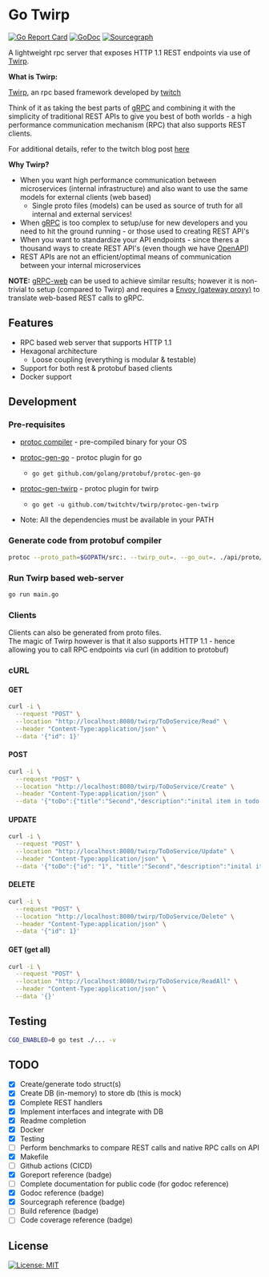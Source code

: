 # Go Twirp

[![Go Report Card](https://goreportcard.com/badge/github.com/zees-dev/go-twirp)](https://goreportcard.com/report/github.com/zees-dev/go-twirp)
[![GoDoc](https://img.shields.io/badge/godoc-reference-blue.svg)](https://pkg.go.dev/github.com/zees-dev/go-twirp)
[![Sourcegraph](https://sourcegraph.com/github.com/zees-dev/go-twirp/-/badge.svg)](https://sourcegraph.com/github.com/zees-dev/go-twirp?badge)

A lightweight rpc server that exposes HTTP 1.1 REST endpoints via use of [Twirp](https://twitchtv.github.io/twirp/).

**What is Twirp:**

[Twirp](https://twitchtv.github.io/twirp/), an rpc based framework developed by [twitch](https://www.twitch.tv/)

Think of it as taking the best parts of [gRPC](https://grpc.io/) and combining it with the simplicity of traditional REST APIs to give you best of both worlds - a high performance communication mechanism (RPC) that also supports REST clients.

For additional details, refer to the twitch blog post [here](https://twitchtv.github.io/twirp/)

**Why Twirp?**

- When you want high performance communication between microservices (internal infrastructure) and also want to use the same models for external clients (web based)
  - Single proto files (models) can be used as source of truth for all internal and external services!
- When [gRPC](https://grpc.io/) is too complex to setup/use for new developers and you need to hit the ground running - or those used to creating REST API's
- When you want to standardize your API endpoints - since theres a thousand ways to create REST API's (even though we have [OpenAPI](https://swagger.io/specification/))
- REST APIs are not an efficient/optimal means of communication between your internal microservices

**NOTE:** [gRPC-web](https://github.com/grpc/grpc-web) can be used to achieve similar results; however it is non-trivial to setup (compared to Twirp) and requires a [Envoy (gateway proxy)](https://www.envoyproxy.io/) to translate web-based REST calls to gRPC.

## Features

- RPC based web server that supports HTTP 1.1
- Hexagonal architecture
  - Loose coupling (everything is modular & testable)
- Support for both rest & protobuf based clients
- Docker support

## Development

### Pre-requisites

- [protoc compiler](https://github.com/protocolbuffers/protobuf/releases) - pre-compiled binary for your OS
- [protoc-gen-go](https://github.com/golang/protobuf/tree/master/protoc-gen-go) - protoc plugin for go
  - ```go get github.com/golang/protobuf/protoc-gen-go```
- [protoc-gen-twirp](https://github.com/twitchtv/twirp/tree/master/protoc-gen-twirp) - protoc plugin for twirp
  - ```go get -u github.com/twitchtv/twirp/protoc-gen-twirp```

- Note: All the dependencies must be available in your PATH

### Generate code from protobuf compiler

```sh
protoc --proto_path=$GOPATH/src:. --twirp_out=. --go_out=. ./api/proto/todo/service.proto
```

### Run Twirp based web-server

```sh
go run main.go
```

### Clients

Clients can also be generated from proto files.\
The magic of Twirp however is that it also supports HTTP 1.1 - hence allowing you to call RPC endpoints via curl (in addition to protobuf)

### cURL

#### GET

```sh
curl -i \
  --request "POST" \
  --location "http://localhost:8080/twirp/ToDoService/Read" \
  --header "Content-Type:application/json" \
  --data '{"id": 1}'
```

#### POST

```sh
curl -i \
  --request "POST" \
  --location "http://localhost:8080/twirp/ToDoService/Create" \
  --header "Content-Type:application/json" \
  --data '{"toDo":{"title":"Second","description":"inital item in todo list"}}'
```

#### UPDATE

```sh
curl -i \
  --request "POST" \
  --location "http://localhost:8080/twirp/ToDoService/Update" \
  --header "Content-Type:application/json" \
  --data '{"toDo":{"id": "1", "title":"Second","description":"inital item in todo list"}}'
```

#### DELETE

```sh
curl -i \
  --request "POST" \
  --location "http://localhost:8080/twirp/ToDoService/Delete" \
  --header "Content-Type:application/json" \
  --data '{"id": 1}'
```

#### GET (get all)

```sh
curl -i \
  --request "POST" \
  --location "http://localhost:8080/twirp/ToDoService/ReadAll" \
  --header "Content-Type:application/json" \
  --data '{}'
```

## Testing

```sh
CGO_ENABLED=0 go test ./... -v
```

## TODO

- [x] Create/generate todo struct(s)
- [x] Create DB (in-memory) to store db (this is mock)
- [x] Complete REST handlers
- [x] Implement interfaces and integrate with DB
- [x] Readme completion
- [x] Docker
- [x] Testing
- [ ] Perform benchmarks to compare REST calls and native RPC calls on API
- [x] Makefile
- [ ] Github actions (CICD)
- [x] Goreport reference (badge)
- [ ] Complete documentation for public code (for godoc reference)
- [x] Godoc reference (badge)
- [x] Sourcegraph reference (badge)
- [ ] Build reference (badge)
- [ ] Code coverage reference (badge)

## License

[![License: MIT](https://img.shields.io/badge/License-MIT-yellow.svg)](https://opensource.org/licenses/MIT)
